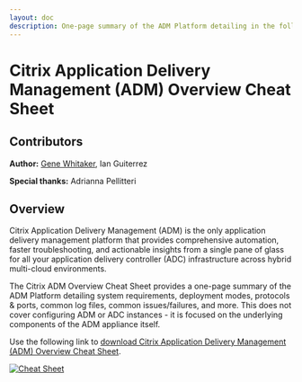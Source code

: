 ```yaml
---
layout: doc
description: One-page summary of the ADM Platform detailing in the following: system requirements, deployment modes, protocols & ports, common log files, common issues/failures, and more.
---
```

# Citrix Application Delivery Management (ADM) Overview Cheat Sheet

## Contributors

**Author:** [Gene Whitaker](mailto:gene.whitaker@citrix.com), Ian Guiterrez

**Special thanks:** Adrianna Pellitteri

## Overview

Citrix Application Delivery Management (ADM) is the only application delivery management platform that provides comprehensive automation, faster troubleshooting, and actionable insights from a single pane of glass for all your application delivery controller (ADC) infrastructure across hybrid multi-cloud environments.

The Citrix ADM Overview Cheat Sheet provides a one-page summary of the ADM Platform detailing system requirements, deployment modes, protocols & ports, common log files, common issues/failures, and more. This does not cover configuring ADM or ADC instances - it is focused on the underlying components of the ADM appliance itself.

Use the following link to [download Citrix Application Delivery Management (ADM) Overview Cheat Sheet](/en-us/tech-zone/learn/downloads/diagrams-posters_cheat-sheet-adm.pdf).

[![Cheat Sheet](/en-us/tech-zone/learn/media/diagrams-posters_cheat-sheet-adm_1.png)](/en-us/tech-zone/learn/downloads/diagrams-posters_cheat-sheet-adm.pdf)
